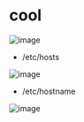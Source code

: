 # cool

![image](https://user-images.githubusercontent.com/31458531/191476048-e6f945da-d749-4c1f-a94e-c3b1688f54b2.png)


- /etc/hosts

![image](https://user-images.githubusercontent.com/31458531/191476943-4752e747-ba93-4235-80a7-e9e55ab05ab3.png)

- /etc/hostname

![image](https://user-images.githubusercontent.com/31458531/191477125-3f72be38-15f5-4869-96d4-46c3af23f359.png)
